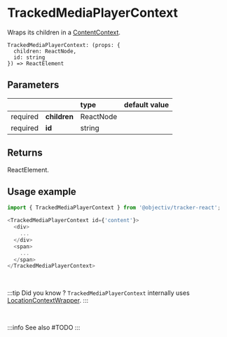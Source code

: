 # TrackedMediaPlayerContext

Wraps its children in a [ContentContext](/taxonomy/reference/location-contexts/ContentContext.md).

```tsx
TrackedMediaPlayerContext: (props: { 
  children: ReactNode, 
  id: string
}) => ReactElement
```

## Parameters
|          |              | type      | default value |
|:--------:|:-------------|:----------|:--------------|
| required | **children** | ReactNode |               |
| required | **id**       | string    |               |

## Returns
ReactElement.

## Usage example

```typescript jsx
import { TrackedMediaPlayerContext } from '@objectiv/tracker-react';
```

```typescript jsx
<TrackedMediaPlayerContext id={'content'}>
  <div>
    ...
  </div>
  <span>
    ...
  </span>
</TrackedMediaPlayerContext>
```

<br />

:::tip Did you know ?
`TrackedMediaPlayerContext` internally uses [LocationContextWrapper](/tracking/react/api-reference/locationWrappers/LocationContextWrapper.md).
:::

<br />

:::info See also
#TODO
:::
